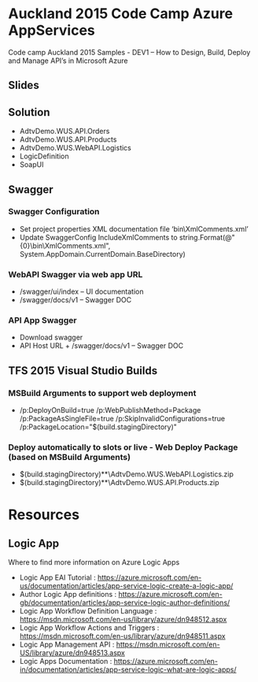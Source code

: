 # Auckland 2015 Code Camp Azure AppServices

Code camp Auckland 2015 Samples - DEV1 – How to Design, Build, Deploy and Manage API’s in Microsoft Azure

## Slides

## Solution
* AdtvDemo.WUS.API.Orders
* AdtvDemo.WUS.API.Products
* AdtvDemo.WUS.WebAPI.Logistics
* LogicDefinition
* SoapUI

## Swagger

### Swagger Configuration
* Set project properties XML documentation file ‘bin\XmlComments.xml’
* Update SwaggerConfig IncludeXmlComments to string.Format(@"{0}\bin\XmlComments.xml", System.AppDomain.CurrentDomain.BaseDirectory)

### WebAPI Swagger via web app URL
* /swagger/ui/index – UI documentation
* /swagger/docs/v1 – Swagger DOC

### API App Swagger 
* Download swagger 
* API Host URL + /swagger/docs/v1 – Swagger DOC

## TFS 2015 Visual Studio Builds 
### MSBuild Arguments to support web deployment
* /p:DeployOnBuild=true /p:WebPublishMethod=Package /p:PackageAsSingleFile=true /p:SkipInvalidConfigurations=true /p:PackageLocation="$(build.stagingDirectory)"

### Deploy automatically to slots or live - Web Deploy Package (based on MSBuild Arguments)
* $(build.stagingDirectory)\**\AdtvDemo.WUS.WebAPI.Logistics.zip
* $(build.stagingDirectory)\**\AdtvDemo.WUS.API.Products.zip

# Resources

## Logic App
Where to find more information on Azure Logic Apps
* Logic App EAI Tutorial : https://azure.microsoft.com/en-us/documentation/articles/app-service-logic-create-a-logic-app/
* Author Logic App definitions : https://azure.microsoft.com/en-gb/documentation/articles/app-service-logic-author-definitions/
* Logic App Workflow Definition Language : https://msdn.microsoft.com/en-us/library/azure/dn948512.aspx
* Logic App Workflow Actions and Triggers : https://msdn.microsoft.com/en-us/library/azure/dn948511.aspx
* Logic App Management API : https://msdn.microsoft.com/en-US/library/azure/dn948513.aspx
* Logic Apps Documentation : https://azure.microsoft.com/en-in/documentation/articles/app-service-logic-what-are-logic-apps/
